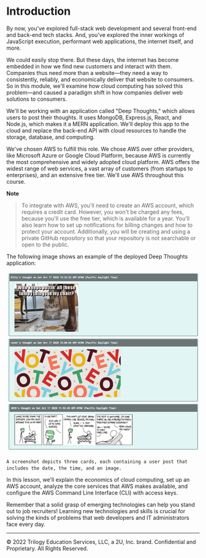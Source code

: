 # Introduction

By now, you've explored full-stack web development and several front-end and back-end tech stacks. And, you've explored the inner workings of JavaScript execution, performant web applications, the internet itself, and more.

We could easily stop there. But these days, the internet has become embedded in how we find new customers and interact with them. Companies thus need more than a website—they need a way to consistently, reliably, and economically deliver that website to consumers. So in this module, we'll examine how cloud computing has solved this problem—and caused a paradigm shift in how companies deliver web solutions to consumers.

We'll be working with an application called "Deep Thoughts," which allows users to post their thoughts. It uses MongoDB, Express.js, React, and Node.js, which makes it a MERN application. We'll deploy this app to the cloud and replace the back-end API with cloud resources to handle the storage, database, and computing.

We've chosen AWS to fulfill this role. We chose AWS over other providers, like Microsoft Azure or Google Cloud Platform, because AWS is currently the most comprehensive and widely adopted cloud platform. AWS offers the widest range of web services, a vast array of customers (from startups to enterprises), and an extensive free tier. We'll use AWS throughout this course.

**Note**

> To integrate with AWS, you'll need to create an AWS account, which requires a credit card. However, you won't be charged any fees, because you'll use the free tier, which is available for a year. You'll also learn how to set up notifications for billing changes and how to protect your account. Additionally, you will be creating and using a private GitHub repository so that your repository is not searchable or open to the public.

The following image shows an example of the deployed Deep Thoughts application:

![](../Images/100-home-page.png)

`A screenshot depicts three cards, each containing a user post that includes the date, the time, and an image.`

In this lesson, we'll explain the economics of cloud computing, set up an AWS account, analyze the core services that AWS makes available, and configure the AWS Command Line Interface (CLI) with access keys.

Remember that a solid grasp of emerging technologies can help you stand out to job recruiters! Learning new technologies and skills is crucial for solving the kinds of problems that web developers and IT administrators face every day.

---
© 2022 Trilogy Education Services, LLC, a 2U, Inc. brand. Confidential and Proprietary. All Rights Reserved.